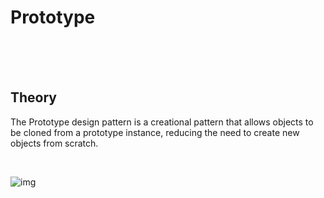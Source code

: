 # Prototype

<br>
<br>
<br>

## Theory

The Prototype design pattern is a creational pattern that allows objects to be cloned from a prototype instance, reducing the need to create new objects from scratch.

<br>

![img](./_assets/)

<br>
